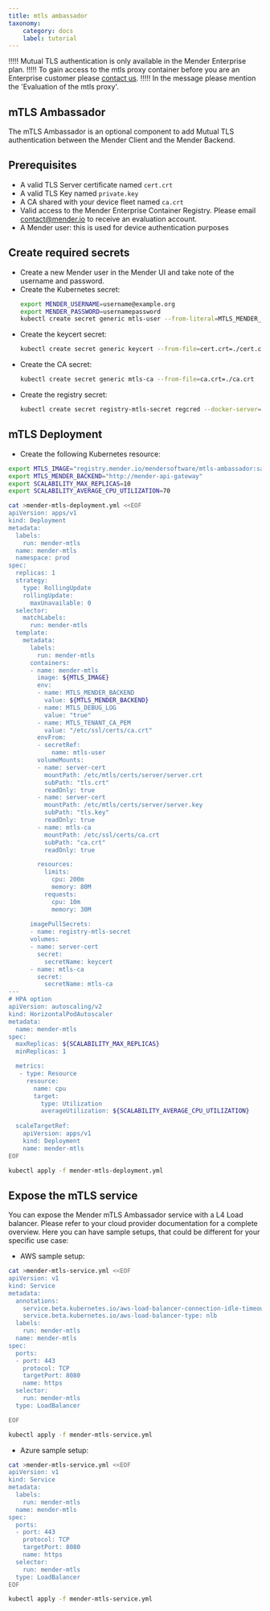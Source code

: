 ```yaml
---
title: mtls ambassador
taxonomy:
    category: docs
    label: tutorial
---
```



!!!!! Mutual TLS authentication is only available in the Mender Enterprise plan.
!!!!! To gain access to the mtls proxy container before you are an Enterprise customer please [contact us](https://mender.io/contact-us). 
!!!!! In the message please mention the 'Evaluation of the mtls proxy'.

## mTLS Ambassador
The mTLS Ambassador is an optional component to add Mutual TLS authentication between the Mender Client and the Mender Backend.

## Prerequisites
* A valid TLS Server certificate named `cert.crt`
* A valid TLS Key named `private.key`
* A CA shared with your device fleet named `ca.crt`
* Valid access to the Mender Enterprise Container Registry. Please email contact@mender.io to receive an evaluation account.
* A Mender user: this is used for device authentication purposes

## Create required secrets
* Create a new Mender user in the Mender UI and take note of the username and password.
* Create the Kubernetes secret:
  ```bash
  export MENDER_USERNAME=username@example.org
  export MENDER_PASSWORD=usernamepassword
  kubectl create secret generic mtls-user --from-literal=MTLS_MENDER_USER=${MENDER_USERNAME} --from-literal=MTLS_MENDER_PASS=${MENDER_PASSWORD}
  ```
* Create the keycert secret:
  ```bash
  kubectl create secret generic keycert --from-file=cert.crt=./cert.crt --from-file=private.key=./private.key
  ```
* Create the CA secret:
  ```bash
  kubectl create secret generic mtls-ca --from-file=ca.crt=./ca.crt
  ```
* Create the registry secret:
  ```bash
  kubectl create secret registry-mtls-secret regcred --docker-server=registry.mender.io --docker-username=<your-name> --docker-password=<your-pword>
  ```

## mTLS Deployment
* Create the following Kubernetes resource:
<!--AUTOVERSION: "MTLS_IMAGE=\"registry.mender.io/mendersoftware/mtls-ambassador:saas-v%\""/ignore -->
```bash
export MTLS_IMAGE="registry.mender.io/mendersoftware/mtls-ambassador:saas-v2023.06.20"
export MTLS_MENDER_BACKEND="http://mender-api-gateway"
export SCALABILITY_MAX_REPLICAS=10
export SCALABILITY_AVERAGE_CPU_UTILIZATION=70

cat >mender-mtls-deployment.yml <<EOF
apiVersion: apps/v1
kind: Deployment
metadata:
  labels:
    run: mender-mtls
  name: mender-mtls
  namespace: prod
spec:
  replicas: 1
  strategy:
    type: RollingUpdate
    rollingUpdate:
      maxUnavailable: 0
  selector:
    matchLabels:
      run: mender-mtls
  template:
    metadata:
      labels:
        run: mender-mtls
      containers:
      - name: mender-mtls
        image: ${MTLS_IMAGE}
        env:
        - name: MTLS_MENDER_BACKEND
          value: ${MTLS_MENDER_BACKEND}
        - name: MTLS_DEBUG_LOG
          value: "true"
        - name: MTLS_TENANT_CA_PEM
          value: "/etc/ssl/certs/ca.crt"
        envFrom:
        - secretRef:
            name: mtls-user
        volumeMounts:
        - name: server-cert
          mountPath: /etc/mtls/certs/server/server.crt
          subPath: "tls.crt"
          readOnly: true
        - name: server-cert
          mountPath: /etc/mtls/certs/server/server.key
          subPath: "tls.key"
          readOnly: true
        - name: mtls-ca
          mountPath: /etc/ssl/certs/ca.crt
          subPath: "ca.crt"
          readOnly: true

        resources:
          limits:
            cpu: 200m
            memory: 80M
          requests:
            cpu: 10m
            memory: 30M
         
      imagePullSecrets:
      - name: registry-mtls-secret
      volumes:
      - name: server-cert
        secret:
          secretName: keycert
      - name: mtls-ca
        secret:
          secretName: mtls-ca
---
# HPA option
apiVersion: autoscaling/v2
kind: HorizontalPodAutoscaler
metadata:
  name: mender-mtls
spec:
  maxReplicas: ${SCALABILITY_MAX_REPLICAS}
  minReplicas: 1

  metrics:
   - type: Resource
     resource:
       name: cpu
       target:
         type: Utilization
         averageUtilization: ${SCALABILITY_AVERAGE_CPU_UTILIZATION}
 
  scaleTargetRef:
    apiVersion: apps/v1
    kind: Deployment
    name: mender-mtls
EOF

kubectl apply -f mender-mtls-deployment.yml
```

## Expose the mTLS service

You can expose the Mender mTLS Ambassador service with a L4 Load balancer. Please
refer to your cloud provider documentation for a complete overview.
Here you can have sample setups, that could be different for your specific use case:

* AWS sample setup:

```bash
cat >mender-mtls-service.yml <<EOF
apiVersion: v1
kind: Service
metadata:
  annotations:
    service.beta.kubernetes.io/aws-load-balancer-connection-idle-timeout: "600"
    service.beta.kubernetes.io/aws-load-balancer-type: nlb
  labels:
    run: mender-mtls
  name: mender-mtls
spec:
  ports:
  - port: 443
    protocol: TCP
    targetPort: 8080
    name: https
  selector:
    run: mender-mtls
  type: LoadBalancer

EOF

kubectl apply -f mender-mtls-service.yml
```

* Azure sample setup:

```bash
cat >mender-mtls-service.yml <<EOF
apiVersion: v1
kind: Service
metadata:
  labels:
    run: mender-mtls
  name: mender-mtls
spec:
  ports:
  - port: 443
    protocol: TCP
    targetPort: 8080
    name: https
  selector:
    run: mender-mtls
  type: LoadBalancer
EOF

kubectl apply -f mender-mtls-service.yml
```
